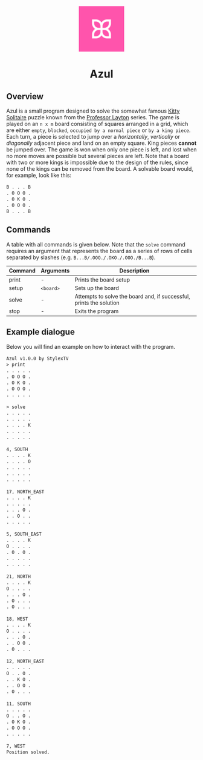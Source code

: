 <div align="center">
  <img src="https://github.com/stylextv/azul/raw/main/assets/logo.png" width="120" height="120">
  
  # Azul
</div>

## Overview

Azul is a small program designed to solve the somewhat famous [Kitty Solitaire](https://layton.fandom.com/wiki/Puzzle:Kitty_Solitaire) puzzle known from the [Professor Layton](https://layton.fandom.com/wiki/Professor_Layton_Wiki) series.
The game is played on an `n x m` board consisting of squares arranged in a grid, which are either `empty`, `blocked`, `occupied by a normal piece` or `by a king piece`. Each turn, a piece is selected to jump over a *horizontally*, *vertically* or *diagonally* adjacent piece and land on an empty square. King pieces **cannot** be jumped over. The game is won when only one piece is left, and lost when no more moves are possible but several pieces are left.
Note that a board with two or more kings is impossible due to the design of the rules, since none of the kings can be removed from the board.
A solvable board would, for example, look like this:
```console
B . . . B
. O O O .
. O K O .
. O O O .
B . . . B
```

## Commands

A table with all commands is given below.
Note that the `solve` command requires an argument that represents the board as a series of rows of cells separated by slashes (e.g. `B...B/.OOO./.OKO./.OOO./B...B`).

| Command | Arguments   | Description                                                         |
|---------|-------------|---------------------------------------------------------------------|
| print   | -           | Prints the board setup                                              |
| setup   | `<board>`   | Sets up the board                                                   |
| solve   | -           | Attempts to solve the board and, if successful, prints the solution |
| stop    | -           | Exits the program                                                   |

## Example dialogue

Below you will find an example on how to interact with the program.

```console
Azul v1.0.0 by StylexTV
> print
. . . . .
. O O O .
. O K O .
. O O O .
. . . . .

> solve
. . . . .
. . . . .
. . . . K
. . . . .
. . . . .

4, SOUTH
. . . . K
. . . . O
. . . . .
. . . . .
. . . . .

17, NORTH_EAST
. . . . K
. . . . .
. . . O .
. . O . .
. . . . .

5, SOUTH_EAST
. . . . K
O . . . .
. O . O .
. . . . .
. . . . .

21, NORTH
. . . . K
O . . . .
. . . O .
. O . . .
. O . . .

18, WEST
. . . . K
O . . . .
. . . O .
. . O O .
. O . . .

12, NORTH_EAST
. . . . .
O . . O .
. . K O .
. . O O .
. O . . .

11, SOUTH
. . . . .
O . . O .
. O K O .
. O O O .
. . . . .

7, WEST
Position solved.
```
